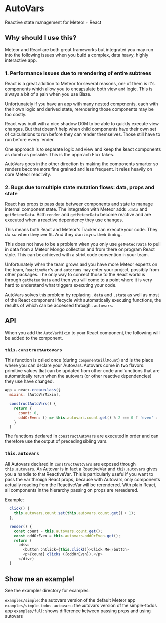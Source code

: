 # AutoVars
Reactive state management for Meteor + React

## Why should I use this?
Meteor and React are both great frameworks but integrated you may run into
the following issues when you build a complex, data heavy, highly interactive
app.

### 1. Performance issues due to rerendering of entire subtrees
React is a great addition to Meteor for several reasons, one of them is it's
components which allow you to encapsulate both view and logic. This is always
a bit of a pain when you use Blaze.

Unfortunately if you have an app with many nested components, each with their
own logic and derived state, rerendering those components may be too costly.

React was built with a nice shadow DOM to be able to quickly execute view
changes. But that doesn't help when child components have their own set of
calculations to run before they can render themselves. Those still have to run
before every render.

One approach is to separate logic and view and keep the React components as dumb
as possible. This is the approach Flux takes.

AutoVars goes in the other direction by making the components smarter so
renders become more fine grained and less frequent. It relies heavily on core
Meteor reactivity.

### 2. Bugs due to multiple state mutation flows: data, props and state
React has props to pass data between components and state to manage internal
component state. The integration with Meteor adds `.data` and `getMeteorData`.
Both `render` and `getMeteorData` become reactive and are executed when a
reactive dependency they use changes.

This means both React and Meteor's Tracker can execute your code. They do so
when they see fit. And they don't sync their timing.

This does not have to be a problem when you only use `getMeteorData` to pull in
data from a Meteor Mongo collection and from there on program React style. This
can be achieved with a strict code convention in your team.

Unfortunately when the team grows and you have more Meteor experts on the team,
`ReactiveVar`'s and `autoruns` may enter your project, possibly from other
packages. The only way to connect those to the React world is through
`getMeteorData` and then you will come to a point where it is very hard to
understand what triggers executing your code.

AutoVars solves this problem by replacing `.data` and `.state` as well as most
of the React component lifecycle with automatically executing functions, the
results of which can be accessed through `.autovars`.

## API
When you add the `AutoVarMixin` to your React component, the following will be
added to the component.

### `this.constructAutoVars`
This function is called once (during `componentWillMount`) and is the place
where you can declare your Autovars. Autovars come in two flavors: primitive
values that can be updated from other code and functions that are automatically
rerun when the autovars (or other reactive dependencies) they use have changed.

```javascript
App = React.createClass({
  mixins: [AutoVarMixin],

  constructAutoVars() {
    return {
      count: 0,
      oddOrEven: () => this.autovars.count.get() % 2 === 0 ? 'even' : 'odd'
    }
  }
```

The functions declared in `constructAutoVars` are executed in order and can
therefore use the output of preceding sibling vars.

### `this.autovars`
All Autovars declared in `constructAutoVars` are exposed through
`this.autovars`. An Autovar is in fact a ReactiveVar and `this.autovars` gives
you a handle to that ReactiveVar. This is particularly useful if you want to
pass the var through React props, because with Autovars, only components
actually reading from the ReactiveVar will be rerendered. With plain React, all
components in the hierarchy passing on props are rerendered.

Example:

```javascript
  click() {
    this.autovars.count.set(this.autovars.count.get() + 1);
  },

  render() {
    const count = this.autovars.count.get();
    const oddOrEven = this.autovars.oddOrEven.get();
    return (
      <div>
        <button onClick={this.click()}>Click Me</button>
        <p>{count} clicks ({oddOrEven}).</p>
      </div>)
  }
```

## Show me an example!
See the examples directory for examples:

`examples/simple`: the autovars version of the default Meteor app
`examples/simple-todos-autovars`: the autovars version of the simple-todos app
`examples/full`: shows difference between passing props and using autovars
